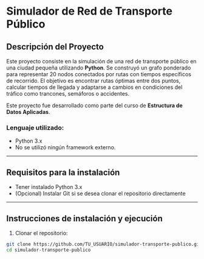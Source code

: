# Simulador de Red de Transporte Público

## Descripción del Proyecto
Este proyecto consiste en la simulación de una red de transporte público en una ciudad pequeña utilizando **Python**. Se construyó un grafo ponderado para representar 20 nodos conectados por rutas con tiempos específicos de recorrido. El objetivo es encontrar rutas óptimas entre dos puntos, calcular tiempos de llegada y adaptarse a cambios en condiciones del tráfico como trancones, semáforos o accidentes.

Este proyecto fue desarrollado como parte del curso de **Estructura de Datos Aplicadas**.

### Lenguaje utilizado:
- Python 3.x  
- No se utilizó ningún framework externo.

---

## Requisitos para la instalación

- Tener instalado Python 3.x
- (Opcional) Instalar Git si se desea clonar el repositorio directamente

---

## Instrucciones de instalación y ejecución

1. Clonar el repositorio:
```bash
git clone https://github.com/TU_USUARIO/simulador-transporte-publico.git
cd simulador-transporte-publico



